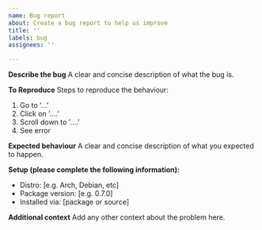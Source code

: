 ```yaml
---
name: Bug report
about: Create a bug report to help us improve
title: ''
labels: bug
assignees: ''

---
```


**Describe the bug**
A clear and concise description of what the bug is.

**To Reproduce**
Steps to reproduce the behaviour:
1. Go to '...'
2. Click on '....'
3. Scroll down to '....'
4. See error

**Expected behaviour**
A clear and concise description of what you expected to happen.

**Setup (please complete the following information):**
 - Distro: [e.g. Arch, Debian, etc]
 - Package version: [e.g. 0.7.0]
 - Installed via: [package or source]


**Additional context**
Add any other context about the problem here.
